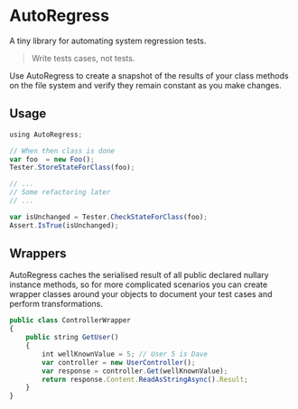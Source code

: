 AutoRegress
===========

A tiny library for automating system regression tests.

>Write tests cases, not tests.

Use AutoRegress to create a snapshot of the results of your class methods on the file system and verify they remain constant as you make changes.

Usage
----

```js
using AutoRegress;

// When then class is done
var foo  = new Foo();
Tester.StoreStateForClass(foo);

// ...
// Some refactoring later
// ...

var isUnchanged = Tester.CheckStateForClass(foo);
Assert.IsTrue(isUnchanged);

```

Wrappers
--

AutoRegress caches the serialised result of all public declared nullary instance methods, so for more complicated scenarios you can create wrapper classes around your objects to document your test cases and perform transformations.

```js
public class ControllerWrapper
{
    public string GetUser()
    {
        int wellKnownValue = 5; // User 5 is Dave
        var controller = new UserController();
        var response = controller.Get(wellKnownValue);
        return response.Content.ReadAsStringAsync().Result;
    }
}    
```
